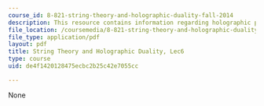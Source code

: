 ```yaml
---
course_id: 8-821-string-theory-and-holographic-duality-fall-2014
description: This resource contains information regarding holographic principle.
file_location: /coursemedia/8-821-string-theory-and-holographic-duality-fall-2014/de4f1420128475ecbc2b25c42e7055cc_MIT8_821S15_Lec6.pdf
file_type: application/pdf
layout: pdf
title: String Theory and Holographic Duality, Lec6
type: course
uid: de4f1420128475ecbc2b25c42e7055cc

---
```

None